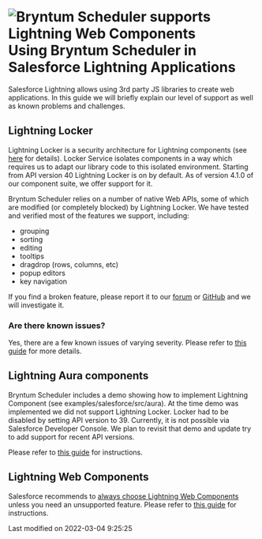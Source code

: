<h1 class="title-with-image">
<img src="Core/logo/salesforce.svg" alt="Bryntum Scheduler supports Lightning Web Components"/>
Using Bryntum Scheduler in Salesforce Lightning Applications
</h1>

Salesforce Lightning allows using 3rd party JS libraries to create web applications. In this guide we will briefly
explain our level of support as well as known problems and challenges.

## Lightning Locker

Lightning Locker is a security architecture for Lightning components (see
[here](https://developer.salesforce.com/docs/atlas.en-us.lightning.meta/lightning/security_code.htm)
for details). Locker Service isolates components in a way which requires us to adapt our library code to this isolated environment.
Starting from API version 40 Lightning Locker is on by default. As of version 4.1.0 of our component suite, we 
offer support for it.

Bryntum Scheduler relies on a number of native Web APIs, some of which are modified (or completely blocked) by Lightning Locker.
We have tested and verified most of the features we support, including:
 - grouping
 - sorting
 - editing
 - tooltips
 - dragdrop (rows, columns, etc)
 - popup editors
 - key navigation

If you find a broken feature, please report it to our [forum](https://bryntum.com/forum/)
or [GitHub](https://github.com/bryntum/support/issues) and we will investigate it.

### Are there known issues?

Yes, there are a few known issues of varying severity. Please refer to [this guide](#Scheduler/guides/integration/salesforce/lwc.md#lightninglocker)
for more details.

## Lightning Aura components

Bryntum Scheduler includes a demo showing how to implement Lightning Component (see examples/salesforce/src/aura). At 
the time demo was implemented we did not support Lightning Locker. Locker had to be disabled by setting API version to 39.
Currently, it is not possible via Salesforce Developer Console. We plan to revisit that demo and update try to add support
for recent API versions.

Please refer to [this guide](#Scheduler/guides/integration/salesforce/aura.md) for instructions.

## Lightning Web Components

Salesforce recommends to
[always choose Lightning Web Components](https://developer.salesforce.com/docs/component-library/documentation/en/lwc/lwc.get_started_lwc_or_aura)
unless you need an unsupported feature. Please refer to [this guide](#Scheduler/guides/integration/salesforce/lwc.md)
for instructions.



<p class="last-modified">Last modified on 2022-03-04 9:25:25</p>